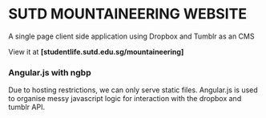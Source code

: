 SUTD MOUNTAINEERING WEBSITE
===========================

A single page client side application using Dropbox and Tumblr as an CMS

View it at **[studentlife.sutd.edu.sg/mountaineering]**

### Angular.js with ngbp
Due to hosting restrictions, we can only serve static files. Angular.js is used to organise messy javascript logic for interaction with the dropbox and tumblr API.
